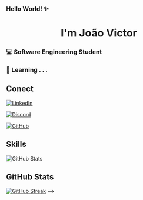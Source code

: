 ### Hello World! ✨

# <center>**I'm João Victor**

### 💻 Software Engineering Student
### 📖 Learning . . .


## Conect

[![LinkedIn](https://img.shields.io/badge/LinkedIn-0077B5?style=for-the-badge&logo=linkedin&logoColor=~fff)](https://www.linkedin.com/in/joão-victor-miranda-oliveira-4091ab2b9/) 

[![Discord](https://img.shields.io/badge/Discord-7289DA?style=for-the-badge&logo=discord&logoColor=white)](https://discord.com/channels/@mirxndx_jv/) 

[![GitHub](https://img.shields.io/badge/GitHub-100000?style=for-the-badge&logo=github&logoColor=white)](https://github.com/SEUUSERNAME)

## Skills 

![GitHub Stats](https://github-readme-stats.vercel.app/api?username=mirandajv&theme=transparent&bg_color="35,4158d0,c850c0,ffcc70"&show_icons=true&icon_color=30A3DC&title_color=30A3DC&text_color=30A3DC)

## GitHub Stats

[![GitHub Streak](https://streak-stats.demolab.com/?user=mirandajv&theme=ocean-gradient)](https://git.io/streak-stats)
-->
